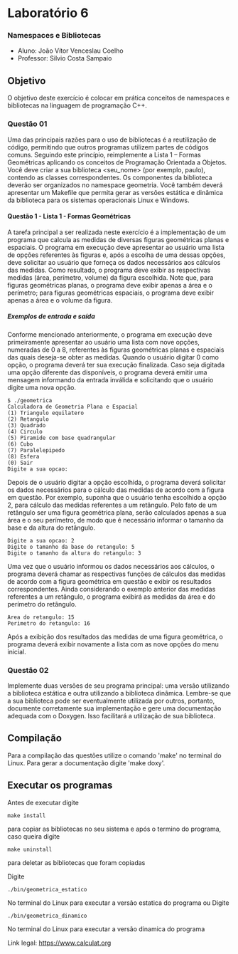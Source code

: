 # Laboratório 6
### Namespaces e Bibliotecas

- Aluno: João Vítor Venceslau Coelho
- Professor: Silvio Costa Sampaio

## Objetivo
O objetivo deste exercício é colocar em prática conceitos de namespaces e bibliotecas na linguagem de programação C++.

### Questão 01
Uma das principais razões para o uso de bibliotecas é a reutilização de código, permitindo que outros programas utilizem partes de códigos comuns. Seguindo este princípio, reimplemente a Lista 1 – Formas Geométricas aplicando os conceitos de Programação Orientada a Objetos. Você deve criar a sua biblioteca <seu_nome> (por exemplo, paulo), contendo as classes correspondentes. Os componentes da biblioteca deverão ser organizados no namespace geometria. Você também deverá apresentar um Makefile que permita gerar as versões estática e dinâmica da biblioteca para os sistemas operacionais Linux e Windows.

#### Questão 1 - Lista 1 - Formas Geométricas
A tarefa principal a ser realizada neste exercício é a implementação de um programa que calcula as medidas de diversas figuras geométricas planas e espaciais. O programa em execução deve apresentar ao usuário uma lista de opções referentes às figuras e, após a escolha de uma dessas opções, deve solicitar ao usuário que forneça os dados necessários aos cálculos das medidas. Como resultado, o programa deve exibir as respectivas medidas (área, perímetro, volume) da figura escolhida. Note que, para figuras geométricas planas, o programa deve exibir apenas a área e o perímetro; para figuras geométricas espaciais, o programa deve exibir apenas a área e o volume da figura.

##### Exemplos de entrada e saída
Conforme mencionado anteriormente, o programa em execução deve primeiramente apresentar ao usuário uma lista com nove opções, numeradas de 0 a 8, referentes às figuras geométricas planas e espaciais das quais deseja-se obter as medidas. Quando o usuário digitar 0 como opção, o programa deverá ter sua execução finalizada. Caso seja digitada uma opção diferente das disponíveis, o programa deverá emitir uma mensagem informando da entrada inválida e solicitando que o usuário digite uma nova opção.

	$ ./geometrica
	Calculadora de Geometria Plana e Espacial
	(1) Triangulo equilatero
	(2) Retangulo
	(3) Quadrado
	(4) Circulo
	(5) Piramide com base quadrangular
	(6) Cubo
	(7) Paralelepipedo
	(8) Esfera
	(0) Sair
	Digite a sua opcao:

Depois de o usuário digitar a opção escolhida, o programa deverá solicitar os dados necessários para o cálculo das medidas de acordo com a figura em questão. Por exemplo, suponha que o usuário tenha escolhido a opção 2, para cálculo das medidas referentes a um retângulo. Pelo fato de um retângulo ser uma figura geométrica plana, serão calculados apenas a sua área e o seu perímetro, de modo que é necessário informar o tamanho da base e da altura do retângulo.

	Digite a sua opcao: 2
	Digite o tamanho da base do retangulo: 5
	Digite o tamanho da altura do retangulo: 3

Uma vez que o usuário informou os dados necessários aos cálculos, o programa deverá chamar as respectivas funções de cálculos das medidas de acordo com a figura geométrica em questão e exibir os resultados correspondentes. Ainda considerando o exemplo anterior das medidas referentes a um retângulo, o programa exibirá as medidas da área e do perímetro do retângulo.

	Area do retangulo: 15
	Perimetro do retangulo: 16

Após a exibição dos resultados das medidas de uma figura geométrica, o programa deverá exibir novamente a lista com as nove opções do menu inicial.

### Questão 02
Implemente duas versões de seu programa principal: uma versão utilizando a biblioteca estática e outra utilizando a biblioteca dinâmica. Lembre-se que a sua biblioteca pode ser eventualmente utilizada por outros, portanto, documente corretamente sua implementação e gere uma documentação adequada com o Doxygen. Isso facilitará a utilização de sua biblioteca.

## Compilação
Para a compilação das questões utilize o comando 'make' no terminal do Linux.
Para gerar a documentação digite 'make doxy'.

## Executar os programas
Antes de executar digite
	
	make install
para copiar as bibliotecas no seu sistema e após o termino do programa, caso queira digite
	
	make uninstall
para deletar as bibliotecas que foram copiadas

Digite

	./bin/geometrica_estatico
No terminal do Linux para executar a versão estatica do programa
ou
Digite

	./bin/geometrica_dinamico
No terminal do Linux para executar a versão dinamica do programa


Link legal: https://www.calculat.org